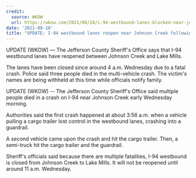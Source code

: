 ```yaml
---
credit:
  source: WKOW
  url: https://wkow.com/2021/08/18/i-94-westbound-lanes-blocked-near-johnson-creek-due-to-crash/
date: '2021-08-18'
title: "UPDATE: I-94 westbound lanes reopen near Johnson Creek following crash that killed 3"
---
```

UPDATE (WKOW) — The Jefferson County Sheriff's Office says that I-94 westbound lanes have reopened between Johnson Creek and Lake Mills.

The lanes have been closed since around 4 a.m. Wednesday due to a fatal crash. Police said three people died in the multi-vehicle crash. The victim's names are being withheld at this time while officials notify family.

UPDATE (WKOW) -- The Jefferson County Sheriff's Office said multiple people died in a crash on I-94 near Johnson Creek early Wednesday morning.

Authorities said the first crash happened at about 3:56 a.m. when a vehicle pulling a cargo trailer lost control in the westbound lanes, crashing into a guardrail.

A second vehicle came upon the crash and hit the cargo trailer. Then, a semi-truck hit the cargo trailer and the guardrail.

Sheriff's officials said because there are multiple fatalities, I-94 westbound is closed from Johnson Creek to Lake Mills. It will not be reopened until around 11 a.m. Wednesday.
